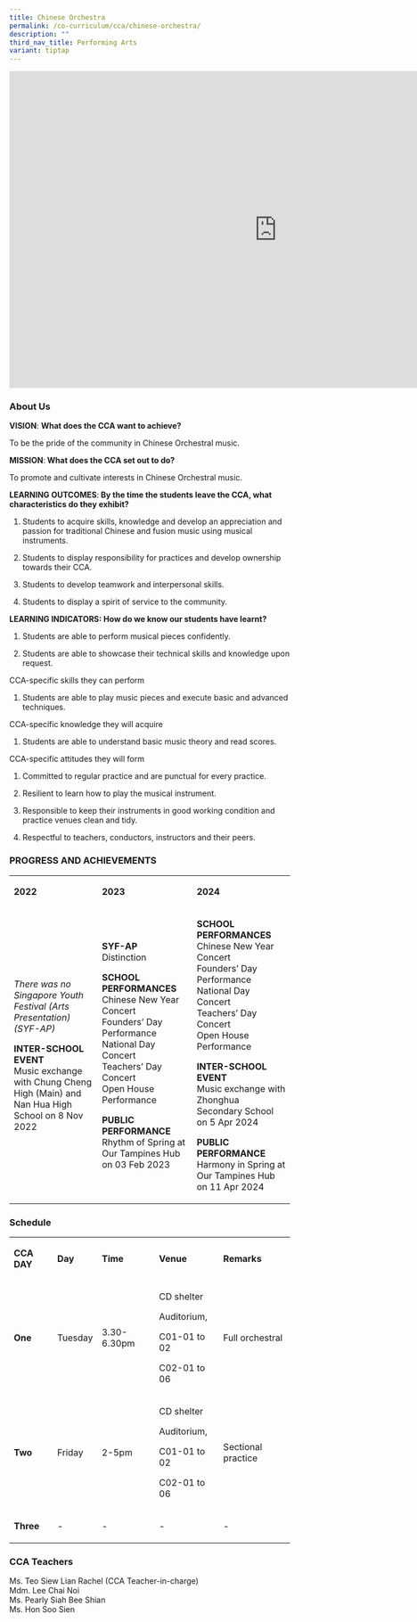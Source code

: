 ```yaml
---
title: Chinese Orchestra
permalink: /co-curriculum/cca/chinese-orchestra/
description: ""
third_nav_title: Performing Arts
variant: tiptap
---
```

<div class="iframe-wrapper">
<iframe height="569" width="960" allowfullscreen="true" frameborder="0" src="https://docs.google.com/presentation/d/1wOdPOd5G8WhQ9f1lcpMnvyLHfc5r1470WVeI97fBBWs/embed?start=true&amp;loop=true&amp;delayms=3000"></iframe>
</div>
<h3>About Us</h3>
<p><strong>VISION</strong>: <strong>What does the CCA want to achieve?&nbsp;</strong>
</p>
<p>To be the pride of the community in Chinese Orchestral music.</p>
<p><strong>MISSION</strong>:<strong> What does the CCA set out to do?</strong>
</p>
<p>To promote and cultivate interests in Chinese Orchestral music.</p>
<p><strong>LEARNING OUTCOMES</strong>:<strong> By the time the students leave the CCA, what characteristics do they exhibit?</strong>
</p>
<ol data-tight="true" class="tight">
<li>
<p>Students to acquire skills, knowledge and develop an appreciation and
passion for traditional Chinese and fusion music using musical instruments.</p>
</li>
<li>
<p>Students to display responsibility for practices and develop ownership
towards their CCA.</p>
</li>
<li>
<p>Students to develop teamwork and interpersonal skills.</p>
</li>
<li>
<p>Students to display a spirit of service to the community.</p>
</li>
</ol>
<p><strong>LEARNING INDICATORS: How do we know our students have learnt?</strong>
</p>
<ol data-tight="true" class="tight">
<li>
<p>Students are able to perform musical pieces confidently.</p>
</li>
<li>
<p>Students are able to showcase their technical skills and knowledge upon
request.</p>
</li>
</ol>
<p>CCA-specific skills they can perform</p>
<ol data-tight="true" class="tight">
<li>
<p>Students are able to play music pieces and execute basic and advanced
techniques.</p>
</li>
</ol>
<p>CCA-specific knowledge they will acquire</p>
<ol data-tight="true" class="tight">
<li>
<p>Students are able to understand basic music theory and read scores.</p>
</li>
</ol>
<p>CCA-specific attitudes they will form</p>
<ol data-tight="true" class="tight">
<li>
<p>Committed to regular practice and are punctual for every practice.</p>
</li>
<li>
<p>Resilient to learn how to play the musical instrument.</p>
</li>
<li>
<p>Responsible to keep their instruments in good working condition and practice
venues clean and tidy.</p>
</li>
<li>
<p>Respectful to teachers, conductors, instructors and their peers.</p>
</li>
</ol>
<h3>PROGRESS AND ACHIEVEMENTS</h3>
<table style="minWidth: 75px">
<colgroup>
<col>
<col>
<col>
</colgroup>
<tbody>
<tr>
<td rowspan="1" colspan="1">
<p><strong>2022</strong>
</p>
</td>
<td rowspan="1" colspan="1">
<p><strong>2023</strong>
</p>
</td>
<td rowspan="1" colspan="1">
<p><strong>2024</strong>
</p>
</td>
</tr>
<tr>
<td rowspan="1" colspan="1">
<p><em>There was no Singapore Youth Festival (Arts Presentation) (SYF-AP)</em>
</p>
<p><strong>INTER-SCHOOL EVENT<br></strong>Music exchange with Chung Cheng
High (Main) and Nan Hua High School on 8 Nov 2022</p>
</td>
<td rowspan="1" colspan="1">
<p><strong>SYF-AP</strong>
<br>Distinction</p>
<p><strong>SCHOOL PERFORMANCES<br></strong>Chinese New Year Concert
<br>Founders’ Day Performance
<br>National Day Concert
<br>Teachers’ Day Concert
<br>Open House Performance</p>
<p><strong>PUBLIC PERFORMANCE</strong>
<br>Rhythm of Spring at Our Tampines Hub on 03 Feb 2023</p>
</td>
<td rowspan="1" colspan="1">
<p><strong>SCHOOL PERFORMANCES<br></strong>Chinese New Year Concert
<br>Founders’ Day Performance
<br>National Day Concert
<br>Teachers’ Day Concert
<br>Open House Performance&nbsp;</p>
<p><strong>INTER-SCHOOL EVENT<br></strong>Music exchange with Zhonghua Secondary
School on 5 Apr 2024</p>
<p><strong>PUBLIC PERFORMANCE</strong>
<br>Harmony in Spring at Our Tampines Hub on 11 Apr 2024</p>
</td>
</tr>
</tbody>
</table>
<h3>Schedule</h3>
<table style="minWidth: 125px">
<colgroup>
<col>
<col>
<col>
<col>
<col>
</colgroup>
<tbody>
<tr>
<td rowspan="1" colspan="1">
<p><strong>CCA DAY</strong>
</p>
</td>
<td rowspan="1" colspan="1">
<p><strong>Day</strong>
</p>
</td>
<td rowspan="1" colspan="1">
<p><strong>Time</strong>
</p>
</td>
<td rowspan="1" colspan="1">
<p><strong>Venue</strong>
</p>
</td>
<td rowspan="1" colspan="1">
<p><strong>Remarks</strong>
</p>
</td>
</tr>
<tr>
<td rowspan="1" colspan="1">
<p><strong>One</strong>
</p>
</td>
<td rowspan="1" colspan="1">
<p>Tuesday</p>
</td>
<td rowspan="1" colspan="1">
<p>3.30-6.30pm</p>
</td>
<td rowspan="1" colspan="1">
<p>CD shelter</p>
<p>Auditorium,</p>
<p>C01-01 to 02</p>
<p>C02-01 to 06</p>
</td>
<td rowspan="1" colspan="1">
<p>Full orchestral</p>
</td>
</tr>
<tr>
<td rowspan="1" colspan="1">
<p><strong>Two</strong>
</p>
</td>
<td rowspan="1" colspan="1">
<p>Friday</p>
</td>
<td rowspan="1" colspan="1">
<p>2-5pm</p>
</td>
<td rowspan="1" colspan="1">
<p>CD shelter</p>
<p>Auditorium,</p>
<p>C01-01 to 02</p>
<p>C02-01 to 06</p>
</td>
<td rowspan="1" colspan="1">
<p>Sectional practice</p>
</td>
</tr>
<tr>
<td rowspan="1" colspan="1">
<p><strong>Three</strong>
</p>
</td>
<td rowspan="1" colspan="1">
<p>-</p>
</td>
<td rowspan="1" colspan="1">
<p>-</p>
</td>
<td rowspan="1" colspan="1">
<p>-</p>
</td>
<td rowspan="1" colspan="1">
<p>-</p>
</td>
</tr>
</tbody>
</table>
<h3>CCA Teachers</h3>
<p>Ms. Teo Siew Lian Rachel (CCA Teacher-in-charge)
<br>Mdm. Lee Chai Noi
<br>Ms. Pearly Siah Bee Shian
<br>Ms. Hon Soo Sien</p>